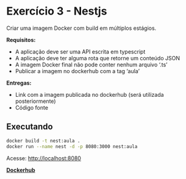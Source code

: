 # Exercício 3 - Nestjs

Criar uma imagem Docker com build em múltiplos estágios.

**Requisitos:**

- A aplicação deve ser uma API escrita em typescript
- A aplicação deve ter alguma rota que retorne um conteúdo JSON
- A imagem Docker final não pode conter nenhum arquivo ‘.ts’
- Publicar a imagem no dockerhub com a tag ‘aula’

**Entregas:**

- Link com a imagem publicada no dockerhub (será utilizada posteriormente)
- Código fonte

## Executando

```bash
docker build -t nest:aula .
docker run --name nest -d -p 8080:3000 nest:aula
```

Acesse: [http://localhost:8080](http://localhost:8080)

**[Dockerhub](https://hub.docker.com/repository/docker/rafaelgiro/nest)**
